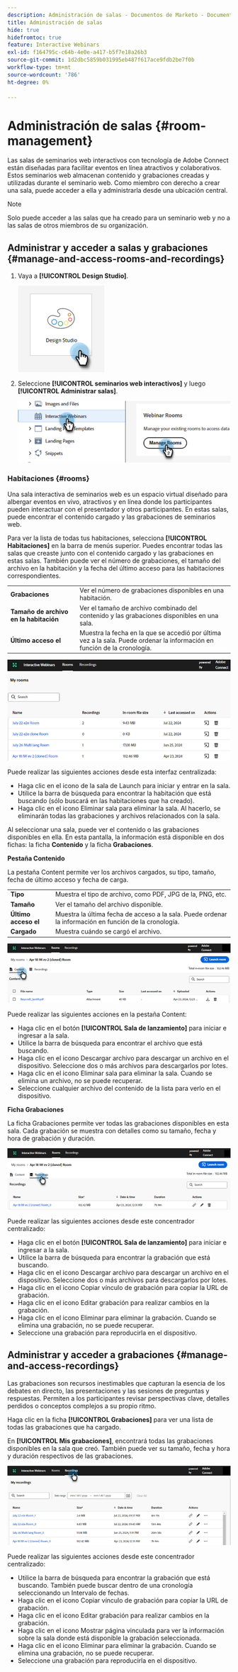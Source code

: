 ```yaml
---
description: Administración de salas - Documentos de Marketo - Documentación del producto
title: Administración de salas
hide: true
hidefromtoc: true
feature: Interactive Webinars
exl-id: f164795c-c64b-4e0e-a417-b5f7e18a26b3
source-git-commit: 1d2dbc5859b031995eb487f617ace9fdb2be7f0b
workflow-type: tm+mt
source-wordcount: '786'
ht-degree: 0%

---
```


# Administración de salas {#room-management}

Las salas de seminarios web interactivos con tecnología de Adobe Connect están diseñadas para facilitar eventos en línea atractivos y colaborativos. Estos seminarios web almacenan contenido y grabaciones creadas y utilizadas durante el seminario web. Como miembro con derecho a crear una sala, puede acceder a ella y administrarla desde una ubicación central.

>[!NOTE]
>
>Solo puede acceder a las salas que ha creado para un seminario web y no a las salas de otros miembros de su organización.

## Administrar y acceder a salas y grabaciones {#manage-and-access-rooms-and-recordings}

1. Vaya a **[!UICONTROL Design Studio]**.

   ![](assets/room-management-1.png)

1. Seleccione **[!UICONTROL seminarios web interactivos]** y luego **[!UICONTROL Administrar salas]**.

   ![](assets/room-management-2.png)

### Habitaciones {#rooms}

Una sala interactiva de seminarios web es un espacio virtual diseñado para albergar eventos en vivo, atractivos y en línea donde los participantes pueden interactuar con el presentador y otros participantes. En estas salas, puede encontrar el contenido cargado y las grabaciones de seminarios web.

Para ver la lista de todas tus habitaciones, selecciona **[!UICONTROL Habitaciones]** en la barra de menús superior. Puedes encontrar todas las salas que creaste junto con el contenido cargado y las grabaciones en estas salas. También puede ver el número de grabaciones, el tamaño del archivo en la habitación y la fecha del último acceso para las habitaciones correspondientes.

<table><tbody>
  <tr>
    <td><b>Grabaciones</td>
    <td>Ver el número de grabaciones disponibles en una habitación.</td>
  </tr>
  <tr>
    <td><b>Tamaño de archivo en la habitación</td>
    <td>Ver el tamaño de archivo combinado del contenido y las grabaciones disponibles en una sala.</td>
  </tr>
  <tr>
    <td><b>Último acceso el</td>
    <td>Muestra la fecha en la que se accedió por última vez a la sala. Puede ordenar la información en función de la cronología.</td>
  </tr>
</tbody>
</table>

![](assets/room-management-3.png)

Puede realizar las siguientes acciones desde esta interfaz centralizada:

* Haga clic en el icono de la sala de Launch para iniciar y entrar en la sala.
* Utilice la barra de búsqueda para encontrar la habitación que está buscando (sólo buscará en las habitaciones que ha creado).
* Haga clic en el icono Eliminar sala para eliminar la sala. Al hacerlo, se eliminarán todas las grabaciones y archivos relacionados con la sala.

Al seleccionar una sala, puede ver el contenido o las grabaciones disponibles en ella. En esta pantalla, la información está disponible en dos fichas: la ficha **Contenido** y la ficha **Grabaciones**.

**Pestaña Contenido**

La pestaña Content permite ver los archivos cargados, su tipo, tamaño, fecha de último acceso y fecha de carga.

<table><tbody>
  <tr>
    <td><b>Tipo</td>
    <td>Muestra el tipo de archivo, como PDF, JPG de la, PNG, etc.</td>
  </tr>
  <tr>
    <td><b>Tamaño</td>
    <td>Ver el tamaño del archivo disponible.</td>
  </tr>
  <tr>
    <td><b>Último acceso el</td>
    <td>Muestra la última fecha de acceso a la sala. Puede ordenar la información en función de la cronología.</td>
  </tr>
  <tr>
    <td><b>Cargado</td>
    <td>Muestra cuándo se cargó el archivo.</td>
  </tr>
</tbody>
</table>

![](assets/room-management-4.png)

Puede realizar las siguientes acciones en la pestaña Content:

* Haga clic en el botón **[!UICONTROL Sala de lanzamiento]** para iniciar e ingresar a la sala.
* Utilice la barra de búsqueda para encontrar el archivo que está buscando.
* Haga clic en el icono Descargar archivo para descargar un archivo en el dispositivo. Seleccione dos o más archivos para descargarlos por lotes.
* Haga clic en el icono Eliminar sala para eliminar la sala. Cuando se elimina un archivo, no se puede recuperar.
* Seleccione cualquier archivo del contenido de la lista para verlo en el dispositivo.

**Ficha Grabaciones**

La ficha Grabaciones permite ver todas las grabaciones disponibles en esta sala. Cada grabación se muestra con detalles como su tamaño, fecha y hora de grabación y duración.

![](assets/room-management-5.png)

Puede realizar las siguientes acciones desde este concentrador centralizado:

* Haga clic en el botón **[!UICONTROL Sala de lanzamiento]** para iniciar e ingresar a la sala.
* Utilice la barra de búsqueda para encontrar la grabación que está buscando.
* Haga clic en el icono Descargar archivo para descargar un archivo en el dispositivo. Seleccione dos o más archivos para descargarlos por lotes.
* Haga clic en el icono Copiar vínculo de grabación para copiar la URL de grabación.
* Haga clic en el icono Editar grabación para realizar cambios en la grabación.
* Haga clic en el icono Eliminar para eliminar la grabación. Cuando se elimina una grabación, no se puede recuperar.
* Seleccione una grabación para reproducirla en el dispositivo.

## Administrar y acceder a grabaciones {#manage-and-access-recordings}

Las grabaciones son recursos inestimables que capturan la esencia de los debates en directo, las presentaciones y las sesiones de preguntas y respuestas. Permiten a los participantes revisar perspectivas clave, detalles perdidos o conceptos complejos a su propio ritmo.

Haga clic en la ficha **[!UICONTROL Grabaciones]** para ver una lista de todas las grabaciones que ha cargado.

En **[!UICONTROL Mis grabaciones]**, encontrará todas las grabaciones disponibles en la sala que creó. También puede ver su tamaño, fecha y hora y duración respectivos de las grabaciones.

![](assets/room-management-6.png)

Puede realizar las siguientes acciones desde este concentrador centralizado:

* Utilice la barra de búsqueda para encontrar la grabación que está buscando. También puede buscar dentro de una cronología seleccionando un Intervalo de fechas.
* Haga clic en el icono Copiar vínculo de grabación para copiar la URL de grabación.
* Haga clic en el icono Editar grabación para realizar cambios en la grabación.
* Haga clic en el icono Mostrar página vinculada para ver la información sobre la sala donde está disponible la grabación seleccionada.
* Haga clic en el icono Eliminar para eliminar la grabación. Cuando se elimina una grabación, no se puede recuperar.
* Seleccione una grabación para reproducirla en el dispositivo.
